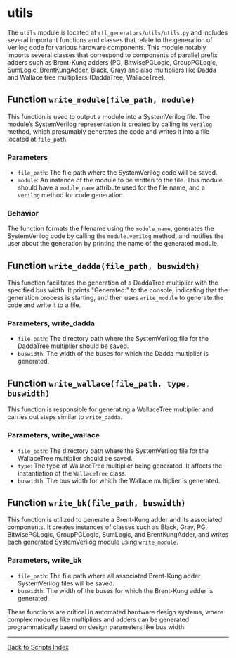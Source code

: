 # utils

The `utils` module is located at `rtl_generators/utils/utils.py` and includes several important functions and classes that relate to the generation of Verilog code for various hardware components. This module notably imports several classes that correspond to components of parallel prefix adders such as Brent-Kung adders (PG, BitwisePGLogic, GroupPGLogic, SumLogic, BrentKungAdder, Black, Gray) and also multipliers like Dadda and Wallace tree multipliers (DaddaTree, WallaceTree).

## Function `write_module(file_path, module)`

This function is used to output a module into a SystemVerilog file. The module’s SystemVerilog representation is created by calling its `verilog` method, which presumably generates the code and writes it into a file located at `file_path`.

### Parameters

- `file_path`: The file path where the SystemVerilog code will be saved.
- `module`: An instance of the module to be written to the file. This module should have a `module_name` attribute used for the file name, and a `verilog` method for code generation.

### Behavior

The function formats the filename using the `module_name`, generates the SystemVerilog code by calling the `module.verilog` method, and notifies the user about the generation by printing the name of the generated module.

## Function `write_dadda(file_path, buswidth)`

This function facilitates the generation of a DaddaTree multiplier with the specified bus width. It prints "Generated:" to the console, indicating that the generation process is starting, and then uses `write_module` to generate the code and write it to a file.

### Parameters, write_dadda

- `file_path`: The directory path where the SystemVerilog file for the DaddaTree multiplier should be saved.
- `buswidth`: The width of the buses for which the Dadda multiplier is generated.

## Function `write_wallace(file_path, type, buswidth)`

This function is responsible for generating a WallaceTree multiplier and carries out steps similar to `write_dadda`.

### Parameters, write_wallace

- `file_path`: The directory path where the SystemVerilog file for the WallaceTree multiplier should be saved.
- `type`: The type of WallaceTree multiplier being generated. It affects the instantiation of the `WallaceTree` class.
- `buswidth`: The bus width for which the Wallace multiplier is generated.

## Function `write_bk(file_path, buswidth)`

This function is utilized to generate a Brent-Kung adder and its associated components. It creates instances of classes such as Black, Gray, PG, BitwisePGLogic, GroupPGLogic, SumLogic, and BrentKungAdder, and writes each generated SystemVerilog module using `write_module`.

### Parameters, write_bk

- `file_path`: The file path where all associated Brent-Kung adder SystemVerilog files will be saved.
- `buswidth`: The width of the buses for which the Brent-Kung adder is generated.

These functions are critical in automated hardware design systems, where complex modules like multipliers and adders can be generated programmatically based on design parameters like bus width.

---

[Back to Scripts Index](index.md)
